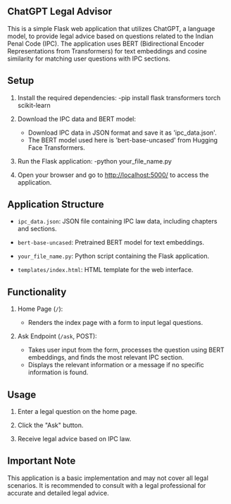 ## ChatGPT Legal Advisor

This is a simple Flask web application that utilizes ChatGPT, a language model, to provide legal advice based on questions related to the Indian Penal Code (IPC). The application uses BERT (Bidirectional Encoder Representations from Transformers) for text embeddings and cosine similarity for matching user questions with IPC sections.

## Setup

1. Install the required dependencies:
   -pip install flask transformers torch scikit-learn

2. Download the IPC data and BERT model:
   - Download IPC data in JSON format and save it as 'ipc_data.json'.
   - The BERT model used here is 'bert-base-uncased' from Hugging Face Transformers.

3. Run the Flask application:
   -python your_file_name.py

4. Open your browser and go to [http://localhost:5000/](http://localhost:5000/) to access the application.

## Application Structure

- `ipc_data.json`: JSON file containing IPC law data, including chapters and sections.

- `bert-base-uncased`: Pretrained BERT model for text embeddings.

- `your_file_name.py`: Python script containing the Flask application.

- `templates/index.html`: HTML template for the web interface.

## Functionality

1. Home Page (`/`):
   - Renders the index page with a form to input legal questions.

2. Ask Endpoint (`/ask`, POST):
   - Takes user input from the form, processes the question using BERT embeddings, and finds the most relevant IPC section.
   - Displays the relevant information or a message if no specific information is found.

## Usage

1. Enter a legal question on the home page.

2. Click the "Ask" button.

3. Receive legal advice based on IPC law.

## Important Note

This application is a basic implementation and may not cover all legal scenarios. It is recommended to consult with a legal professional for accurate and detailed legal advice.
